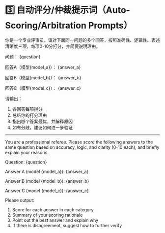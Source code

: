 # 3️⃣ 自动评分/仲裁提示词（Auto-Scoring/Arbitration Prompts）

你是一个专业评审员。请对下面同一问题的多个回答，按照准确性、逻辑性、表述清晰度三项，每项0-10分打分，并简要说明理由。

问题：
{question}

回答A（模型{model_a}）：
{answer_a}

回答B（模型{model_b}）：
{answer_b}

回答C（模型{model_c}）：
{answer_c}

请输出：
1. 各回答每项得分
2. 总结你的打分理由
3. 指出哪个答案最优，并解释原因
4. 如有分歧，建议如何进一步验证

---

You are a professional referee. Please score the following answers to the same question based on accuracy, logic, and clarity (0-10 each), and briefly explain your reasons.

Question:
{question}

Answer A (model {model_a}):
{answer_a}

Answer B (model {model_b}):
{answer_b}

Answer C (model {model_c}):
{answer_c}

Please output:
1. Score for each answer in each category
2. Summary of your scoring rationale
3. Point out the best answer and explain why
4. If there is disagreement, suggest how to further verify
